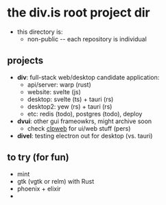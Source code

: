 # the div.is root project dir
- this directory is:
    - non-public -- each repository is individual

## projects
- **div**: full-stack web/desktop candidate application:
    - api/server: warp (rust)
    - website: svelte (js)
    - desktop: svelte (ts) + tauri (rs)
    - desktop2: yew (rs) + tauri (rs)
    - etc: redis (todo), postgres (todo), deploy
- **dvui**: other gui frameowkrs, might archive soon
    - check [clpweb](file:///home/chrisp/lab/clpweb) for ui/web stuff (pers)
- **divel**: testing electron out for desktop (vs. tauri)

## to try (for fun)
- mint
- gtk (vgtk or relm) with Rust
- phoenix + elixir
- 
